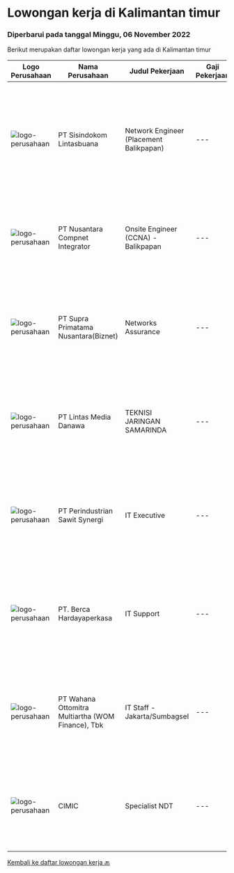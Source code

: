 
  # Lowongan kerja di Kalimantan timur

  ### Diperbarui pada tanggal Minggu, 06 November 2022

  Berikut merupakan daftar lowongan kerja yang ada di Kalimantan timur

  |Logo Perusahaan | Nama Perusahaan | Judul Pekerjaan | Gaji Pekerjaan | Lokasi | Deskripsi | Tanggal diunggah | Pranala |
  | -------------- | --------------- | --------------- | --------- | --------- | -------------- | ------- | ----------- |
  |![logo-perusahaan](https://image-service-cdn.seek.com.au/0c0f5a8eba28e76548451d3f79868e8a1ac80d4c/ee4dce1061f3f616224767ad58cb2fc751b8d2dc)|PT Sisindokom Lintasbuana|Network Engineer (Placement Balikpapan)|---|Balikpapan|Job Requirements: Must have Cisco Certified Network Professional (CCNP) Data Center certification. Experienced in the implementation and maintenance...|Sabtu, 05 November 2022|https://www.jobstreet.co.id/id/job/network-engineer-placement-balikpapan-4083988?token=0~82ebefc1-0b86-4ab5-b665-c0215427bc8f&sectionRank=1&jobId=jobstreet-id-job-4083988|
|![logo-perusahaan](https://image-service-cdn.seek.com.au/faf1379cb2f8ff5c87162dc20c60c0d2f63dba1c/ee4dce1061f3f616224767ad58cb2fc751b8d2dc)|PT Nusantara Compnet Integrator|Onsite Engineer (CCNA) - Balikpapan|---|Balikpapan|Job Descriptions : Analyze customer needs Provide solutions and give recommendations to the customer according to their needs Preventive and...|Jumat, 28 Oktober 2022|https://www.jobstreet.co.id/id/job/onsite-engineer-ccna-balikpapan-4085467?token=0~82ebefc1-0b86-4ab5-b665-c0215427bc8f&sectionRank=2&jobId=jobstreet-id-job-4085467|
|![logo-perusahaan](https://image-service-cdn.seek.com.au/ded6537591a7b69d01775b5b7ccc9201c29d3e83/ee4dce1061f3f616224767ad58cb2fc751b8d2dc)|PT Supra Primatama Nusantara(Biznet)|Networks Assurance|---|Jawa Barat|Tanggung Jawab:  Melakukan Audit &amp; Commissioning jaringan Fiber Optic (FTTx GPON, and Metro Ethernet) Memastikan pembangunan jaringan fiber optik...|Selasa, 25 Oktober 2022|https://www.jobstreet.co.id/id/job/networks-assurance-4080224?token=0~82ebefc1-0b86-4ab5-b665-c0215427bc8f&sectionRank=3&jobId=jobstreet-id-job-4080224|
|![logo-perusahaan](https://image-service-cdn.seek.com.au/4cc5b4edd8a09fb41741a122f57ee79a81b9a89e/ee4dce1061f3f616224767ad58cb2fc751b8d2dc)|PT Lintas Media Danawa|TEKNISI JARINGAN SAMARINDA|---|Samarinda|Kualifikasi: Usia maksimum saat melamar adalah 28 tahun Lulusan SMK/D3/S1 (TKJ, Teknik elektro, informatika, ilmu computer) dan sejenisnya Minimal...|Selasa, 25 Oktober 2022|https://www.jobstreet.co.id/id/job/teknisi-jaringan-samarinda-4060990?token=0~82ebefc1-0b86-4ab5-b665-c0215427bc8f&sectionRank=4&jobId=jobstreet-id-job-4060990|
|![logo-perusahaan](https://image-service-cdn.seek.com.au/b7622bbd3cbd2bad3db23c4d93424393d44373ea/ee4dce1061f3f616224767ad58cb2fc751b8d2dc)|PT Perindustrian Sawit Synergi|IT Executive|---|Kutai Timur|Role and Responsibilities Receive, prioritize, and resolve requests for IT assistance. Recommend purchasing IT hardware, software and other things...|Jumat, 21 Oktober 2022|https://www.jobstreet.co.id/id/job/it-executive-5153225/origin/my?token=0~82ebefc1-0b86-4ab5-b665-c0215427bc8f&sectionRank=5&jobId=jobstreet-my-job-5153225|
|![logo-perusahaan](https://image-service-cdn.seek.com.au/6a76252207cfed561e664c874d4631f4aefd8409/ee4dce1061f3f616224767ad58cb2fc751b8d2dc)|PT. Berca Hardayaperkasa|IT Support|---|Jakarta Raya|Responsibilities: Analyzing, troubleshooting, and installation to several areas including desktop hardware, operating systems (Windows 7/8/10),...|Jumat, 21 Oktober 2022|https://www.jobstreet.co.id/id/job/it-support-4075923?token=0~82ebefc1-0b86-4ab5-b665-c0215427bc8f&sectionRank=6&jobId=jobstreet-id-job-4075923|
|![logo-perusahaan](https://image-service-cdn.seek.com.au/0cd0ed723dba304d73bfec64ce263da9360da79b/ee4dce1061f3f616224767ad58cb2fc751b8d2dc)|PT Wahana Ottomitra Multiartha (WOM Finance), Tbk|IT Staff - Jakarta/Sumbagsel|---|Samarinda|Job Description: Troubleshoot all IT system and network problems Monitoring and maintaining computer systems and networks Installing and configuring...|Selasa, 11 Oktober 2022|https://www.jobstreet.co.id/id/job/it-staff-jakarta-sumbagsel-4062697?token=0~82ebefc1-0b86-4ab5-b665-c0215427bc8f&sectionRank=7&jobId=jobstreet-id-job-4062697|
|![logo-perusahaan](https://i.ibb.co/sqvTCh9/112815900-stock-vector-no-image-available-icon-flat-vector.webp)|CIMIC|Specialist NDT|---|Balikpapan|About usWith a global business, we offer diverse and rewarding careers. We are committed to Thiess being a company and a culture where great people...|Sabtu, 05 November 2022|https://www.jobstreet.co.id/id/job/specialist-ndt-1033574460?token=0~82ebefc1-0b86-4ab5-b665-c0215427bc8f&sectionRank=8&jobId=jobstreet-id-job-1033574460|


  [Kembali ke daftar lowongan kerja 🔙](../README.md#daftar-lowongan-kerja)
  